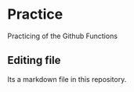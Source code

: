 # Practice
Practicing of the Github Functions

## Editing file

Its a markdown file in this repository.
